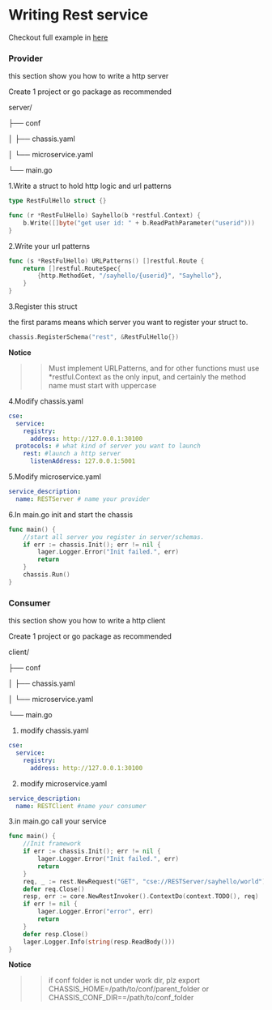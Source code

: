 Writing Rest service
==========================
Checkout full example in [here](https://github.com/ServiceComb/go-chassis/tree/master/examples/rest)
### Provider
this section show you how to write a http server

Create 1 project or go package as recommended 

server/

├── conf

│ ├── chassis.yaml

│ └── microservice.yaml

└── main.go

1.Write a struct to hold http logic and url patterns
```go
type RestFulHello struct {}

func (r *RestFulHello) Sayhello(b *restful.Context) {
    b.Write([]byte("get user id: " + b.ReadPathParameter("userid")))
}
```
2.Write your url patterns
```go
func (s *RestFulHello) URLPatterns() []restful.Route {
    return []restful.RouteSpec{
        {http.MethodGet, "/sayhello/{userid}", "Sayhello"},
    }
}
```
3.Register this struct

the first params means which server you want to register your struct to.
```go
chassis.RegisterSchema("rest", &RestFulHello{})
```

**Notice**
>>Must implement URLPatterns, and for other functions must use \*restful.Context as the only input, 
and certainly the method name must start with uppercase

4.Modify chassis.yaml 
```yaml
cse:
  service:
    registry:
      address: http://127.0.0.1:30100 
  protocols: # what kind of server you want to launch
    rest: #launch a http server
      listenAddress: 127.0.0.1:5001
```
5.Modify microservice.yaml
```yaml
service_description:
  name: RESTServer # name your provider
```
6.In main.go init and start the chassis 
```go
func main() {
    //start all server you register in server/schemas.
    if err := chassis.Init(); err != nil {
        lager.Logger.Error("Init failed.", err)
        return
    }
    chassis.Run()
}
```
### Consumer
this section show you how to write a http client

Create 1 project or go package as recommended 

client/

├── conf

│ ├── chassis.yaml

│ └── microservice.yaml

└── main.go

1. modify chassis.yaml
```yaml
cse:
  service:
    registry:
      address: http://127.0.0.1:30100
```
2. modify microservice.yaml
```yaml
service_description:
  name: RESTClient #name your consumer
```
3.in main.go call your service
```go
func main() {
    //Init framework
    if err := chassis.Init(); err != nil {
        lager.Logger.Error("Init failed.", err)
        return
    }
    req, _ := rest.NewRequest("GET", "cse://RESTServer/sayhello/world")
    defer req.Close()
    resp, err := core.NewRestInvoker().ContextDo(context.TODO(), req)
    if err != nil {
        lager.Logger.Error("error", err)
        return
    }
    defer resp.Close()
    lager.Logger.Info(string(resp.ReadBody()))
}
```
**Notice**
>> if conf folder is not under work dir, plz export CHASSIS_HOME=/path/to/conf/parent_folder or CHASSIS_CONF_DIR==/path/to/conf_folder
